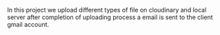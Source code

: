 In this project we upload different types of file on cloudinary and local server after completion of uploading process a email is sent to the client gmail account.
